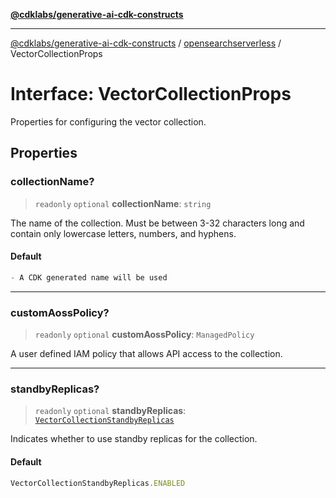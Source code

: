 [**@cdklabs/generative-ai-cdk-constructs**](../../../README.md)

***

[@cdklabs/generative-ai-cdk-constructs](../../../README.md) / [opensearchserverless](../README.md) / VectorCollectionProps

# Interface: VectorCollectionProps

Properties for configuring the vector collection.

## Properties

### collectionName?

> `readonly` `optional` **collectionName**: `string`

The name of the collection. Must be between 3-32 characters long and contain only
lowercase letters, numbers, and hyphens.

#### Default

```ts
- A CDK generated name will be used
```

***

### customAossPolicy?

> `readonly` `optional` **customAossPolicy**: `ManagedPolicy`

A user defined IAM policy that allows API access to the collection.

***

### standbyReplicas?

> `readonly` `optional` **standbyReplicas**: [`VectorCollectionStandbyReplicas`](../enumerations/VectorCollectionStandbyReplicas.md)

Indicates whether to use standby replicas for the collection.

#### Default

```ts
VectorCollectionStandbyReplicas.ENABLED
```
